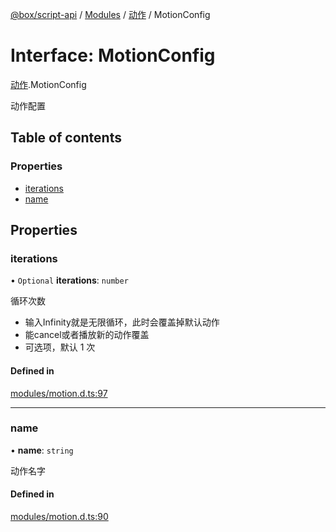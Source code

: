 [@box/script-api](../README.md) / [Modules](../modules.md) / [动作](../modules/_-1.md) / MotionConfig

# Interface: MotionConfig

[动作](../modules/_-1.md).MotionConfig

动作配置

## Table of contents

### Properties

- [iterations](-1.MotionConfig.md#iterations)
- [name](-1.MotionConfig.md#name)

## Properties

### iterations

• `Optional` **iterations**: `number`

循环次数
- 输入Infinity就是无限循环，此时会覆盖掉默认动作
- 能cancel或者播放新的动作覆盖
- 可选项，默认 1 次

#### Defined in

[modules/motion.d.ts:97](https://github.com/box-engine/script-api/blob/861e99e/server/modules/motion.d.ts#L97)

___

### name

• **name**: `string`

动作名字

#### Defined in

[modules/motion.d.ts:90](https://github.com/box-engine/script-api/blob/861e99e/server/modules/motion.d.ts#L90)
